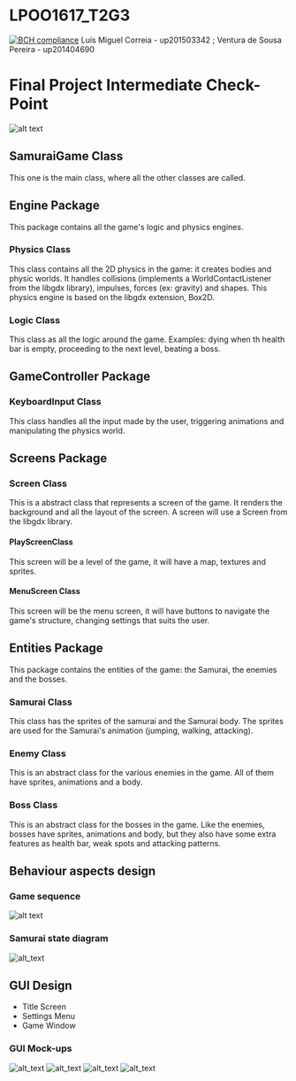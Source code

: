 # LPOO1617_T2G3
[![BCH compliance](https://bettercodehub.com/edge/badge/luigicorreia/LPOO1617_T2G3?token=16c621d1f4a422cf1748248249bade7c08109f92)](https://bettercodehub.com/)
Luís Miguel Correia - up201503342 ;
Ventura de Sousa Pereira - up201404690 

# Final Project Intermediate Check-Point


 ![alt text](https://cloud.githubusercontent.com/assets/22820323/25566756/c47b5fb8-2dd7-11e7-8e1d-1ee314a41776.png)

## SamuraiGame Class

This one is the main class, where all the other classes are called.

## Engine Package

This package contains all the game's logic and physics engines.

### Physics Class

This class contains all the 2D physics in the game: it creates bodies and physic worlds. It handles collisions (implements a WorldContactListener from the libgdx library), impulses, forces (ex: gravity) and shapes. This physics engine is based on the libgdx extension, Box2D. 

### Logic Class

This class as all the logic around the game. Examples: dying when th health bar is empty, proceeding to the next level, beating a boss.

## GameController Package

### KeyboardInput Class

This class handles all the input made by the user, triggering animations and manipulating the physics world.

## Screens Package

### Screen Class

This is a abstract class that represents a screen of the game. It renders the background and all the layout of the screen. A screen will use a Screen from the libgdx library.

#### PlayScreenClass

This screen will be a level of the game, it will have a map, textures and sprites.

#### MenuScreen Class

This screen will be the menu screen, it will have buttons to navigate the game's structure, changing settings that suits the user.

## Entities Package

This package contains the entities of the game: the Samurai, the enemies and the bosses.

### Samurai Class

This class has the sprites of the samurai and the Samurai body. The sprites are used for the Samurai's animation (jumping, walking, attacking).

### Enemy Class

This is an abstract class for the various enemies in the game. All of them have sprites, animations and a body.

### Boss Class

This is an abstract class for the bosses in the game. Like the enemies, bosses have sprites, animations and body, but they also have some extra features as health bar, weak spots and attacking patterns.



## Behaviour aspects design

### Game sequence

![alt text](https://cloud.githubusercontent.com/assets/22820323/25566896/b8518df4-2dda-11e7-84d4-73a22c285c37.png)


### Samurai state diagram

![alt_text](https://cloud.githubusercontent.com/assets/22820323/25567052/708c3e3a-2ddd-11e7-9e23-2c097ce1a927.png)




## GUI Design

- Title Screen
- Settings Menu
- Game Window

### GUI Mock-ups

![alt_text](https://cloud.githubusercontent.com/assets/22820323/25567194/5941882c-2de0-11e7-9e6c-98a0e88872a5.png)
![alt_text](https://cloud.githubusercontent.com/assets/22820323/25567198/695fe8ac-2de0-11e7-83a3-ddd9109046b4.png)
![alt_text](https://cloud.githubusercontent.com/assets/22820323/25567206/ac0750b4-2de0-11e7-8b86-2b7479946982.png)
![alt_text](https://cloud.githubusercontent.com/assets/22820323/25567211/b775514e-2de0-11e7-87a5-a88722fd3579.png)



